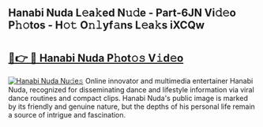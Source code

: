 ## Hanabi Nuda L𝚎a𝚔ed N𝚞𝚍e - Part-6JN Vi𝚍𝚎o P𝚑𝚘tos - H𝚘𝚝 O𝚗𝚕yf𝚊ns L𝚎a𝚔s iXCQw

# <h2><a href="http://kf5l6g.oniu.top/?m=Hanabi+Nuda">🔗👉 🔴 Hanabi Nuda P𝚑ot𝚘𝚜 V𝚒d𝚎o</a></h2>

[![Hanabi Nuda Nu𝚍e𝚜](https://i.imgur.com/0qMVB7G.gif)](http://kf5l6g.oniu.top/?m=Hanabi+Nuda)
Online innovator and multimedia entertainer Hanabi Nuda, recognized for disseminating dance and lifestyle information via viral dance routines and compact clips. Hanabi Nuda's public image is marked by its friendly and genuine nature, but the depths of his personal life remain a source of intrigue and fascination.  
